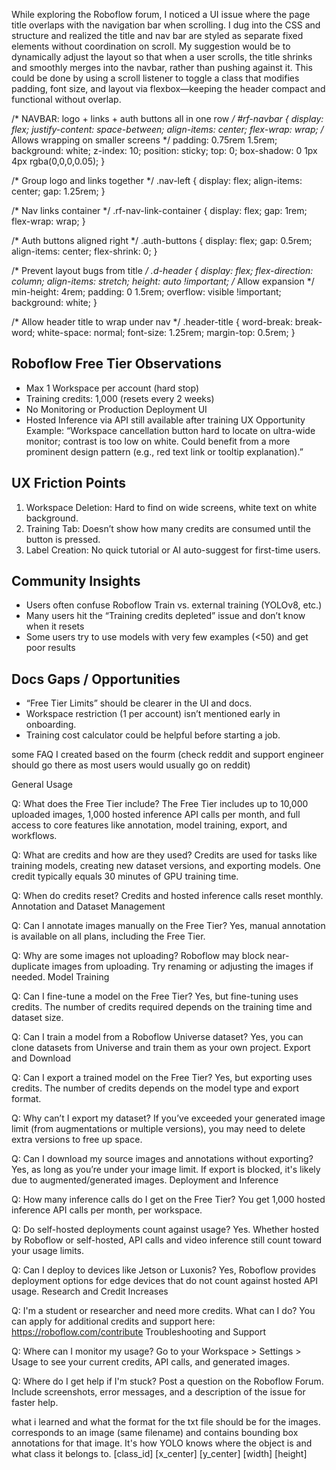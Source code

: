 
While exploring the Roboflow forum, I noticed a UI issue where the page title overlaps with the navigation bar when scrolling. I dug into the CSS and structure and realized the title and nav bar are styled as separate fixed elements without coordination on scroll. My suggestion would be to dynamically adjust the layout so that when a user scrolls, the title shrinks and smoothly merges into the navbar, rather than pushing against it. This could be done by using a scroll listener to toggle a class that modifies padding, font size, and layout via flexbox—keeping the header compact and functional without overlap.

/* NAVBAR: logo + links + auth buttons all in one row */
#rf-navbar {
  display: flex;
  justify-content: space-between;
  align-items: center;
  flex-wrap: wrap;                /* Allows wrapping on smaller screens */
  padding: 0.75rem 1.5rem;
  background: white;
  z-index: 10;
  position: sticky;
  top: 0;
  box-shadow: 0 1px 4px rgba(0,0,0,0.05);
}

/* Group logo and links together */
.nav-left {
  display: flex;
  align-items: center;
  gap: 1.25rem;
}

/* Nav links container */
.rf-nav-link-container {
  display: flex;
  gap: 1rem;
  flex-wrap: wrap;
}

/* Auth buttons aligned right */
.auth-buttons {
  display: flex;
  gap: 0.5rem;
  align-items: center;
  flex-shrink: 0;
}

/* Prevent layout bugs from title */
.d-header {
  display: flex;
  flex-direction: column;
  align-items: stretch;
  height: auto !important;       /* Allow expansion */
  min-height: 4rem;
  padding: 0 1.5rem;
  overflow: visible !important;
  background: white;
}

/* Allow header title to wrap under nav */
.header-title {
  word-break: break-word;
  white-space: normal;
  font-size: 1.25rem;
  margin-top: 0.5rem;
}



## Roboflow Free Tier Observations
- Max 1 Workspace per account (hard stop)
- Training credits: 1,000 (resets every 2 weeks)
- No Monitoring or Production Deployment UI
- Hosted Inference via API still available after training
 UX Opportunity Example:
 “Workspace cancellation button hard to locate on ultra-wide monitor; contrast is too low on white. Could benefit from a more prominent design pattern (e.g., red text link or tooltip explanation).”

## UX Friction Points
1. Workspace Deletion: Hard to find on wide screens, white text on white background.
2. Training Tab: Doesn’t show how many credits are consumed until the button is pressed.
3. Label Creation: No quick tutorial or AI auto-suggest for first-time users.


## Community Insights
- Users often confuse Roboflow Train vs. external training (YOLOv8, etc.)
- Many users hit the “Training credits depleted” issue and don’t know when it resets
- Some users try to use models with very few examples (<50) and get poor results


## Docs Gaps / Opportunities
- “Free Tier Limits” should be clearer in the UI and docs.
- Workspace restriction (1 per account) isn’t mentioned early in onboarding.
- Training cost calculator could be helpful before starting a job.





some FAQ I created based on the fourm
(check reddit and support engineer should go there as most users would usually go on reddit)

General Usage

Q: What does the Free Tier include?
The Free Tier includes up to 10,000 uploaded images, 1,000 hosted inference API calls per month, and full access to core features like annotation, model training, export, and workflows.

Q: What are credits and how are they used?
Credits are used for tasks like training models, creating new dataset versions, and exporting models. One credit typically equals 30 minutes of GPU training time.

Q: When do credits reset?
Credits and hosted inference calls reset monthly.
Annotation and Dataset Management

Q: Can I annotate images manually on the Free Tier?
Yes, manual annotation is available on all plans, including the Free Tier.

Q: Why are some images not uploading?
Roboflow may block near-duplicate images from uploading. Try renaming or adjusting the images if needed.
Model Training

Q: Can I fine-tune a model on the Free Tier?
Yes, but fine-tuning uses credits. The number of credits required depends on the training time and dataset size.

Q: Can I train a model from a Roboflow Universe dataset?
Yes, you can clone datasets from Universe and train them as your own project.
Export and Download

Q: Can I export a trained model on the Free Tier?
Yes, but exporting uses credits. The number of credits depends on the model type and export format.

Q: Why can’t I export my dataset?
If you’ve exceeded your generated image limit (from augmentations or multiple versions), you may need to delete extra versions to free up space.

Q: Can I download my source images and annotations without exporting?
Yes, as long as you’re under your image limit. If export is blocked, it's likely due to augmented/generated images.
Deployment and Inference

Q: How many inference calls do I get on the Free Tier?
You get 1,000 hosted inference API calls per month, per workspace.

Q: Do self-hosted deployments count against usage?
Yes. Whether hosted by Roboflow or self-hosted, API calls and video inference still count toward your usage limits.

Q: Can I deploy to devices like Jetson or Luxonis?
Yes, Roboflow provides deployment options for edge devices that do not count against hosted API usage.
Research and Credit Increases

Q: I'm a student or researcher and need more credits. What can I do?
You can apply for additional credits and support here: https://roboflow.com/contribute
Troubleshooting and Support

Q: Where can I monitor my usage?
Go to your Workspace > Settings > Usage to see your current credits, API calls, and generated images.

Q: Where do I get help if I'm stuck?
Post a question on the Roboflow Forum. Include screenshots, error messages, and a description of the issue for faster help.





what i learned and what the format for the txt file should be for the images.
corresponds to an image (same filename) and contains bounding box annotations for that image. It's how YOLO knows where the object is and what class it belongs to.
[class_id] [x_center] [y_center] [width] [height]
